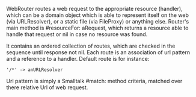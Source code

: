 WebRouter routes a web request to the appropriate resource (handler), which can be a domain object which is able to represent itself on the web (via URLResolver), or a static file (via FileProxy) or anything else. Router's main method is #resourceFor: aRequest, which returns a resource able to handle that request or nil in case no resource was found.

It contains an ordered collection of routes, which are checked in the sequence until response not nil.
Each route is an association of url pattern and a reference to a handler. Default route is for instance:

	'/*' -> anURLResolver

Url pattern is simply a Smalltalk #match: method criteria, matched over there relative Url of web request.

